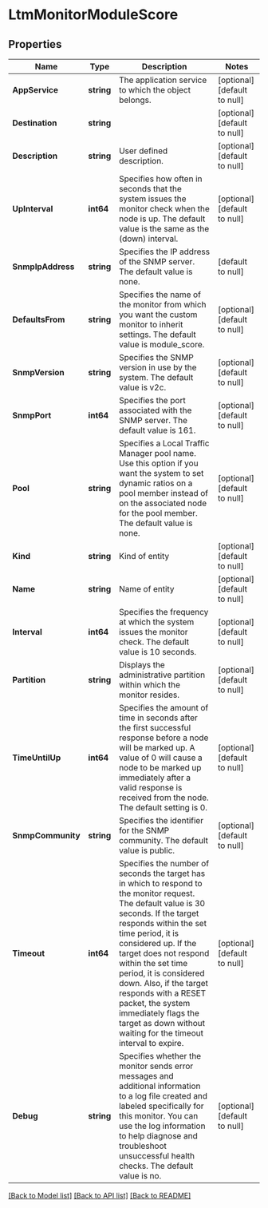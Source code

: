 # LtmMonitorModuleScore

## Properties
Name | Type | Description | Notes
------------ | ------------- | ------------- | -------------
**AppService** | **string** | The application service to which the object belongs. | [optional] [default to null]
**Destination** | **string** |  | [optional] [default to null]
**Description** | **string** | User defined description. | [optional] [default to null]
**UpInterval** | **int64** | Specifies how often in seconds that the system issues the monitor check when the node is up. The default value is the same as the (down) interval. | [optional] [default to null]
**SnmpIpAddress** | **string** | Specifies the IP address of the SNMP server. The default value is none. | [default to null]
**DefaultsFrom** | **string** | Specifies the name of the monitor from which you want the custom monitor to inherit settings. The default value is module_score. | [optional] [default to null]
**SnmpVersion** | **string** | Specifies the SNMP version in use by the system. The default value is v2c. | [optional] [default to null]
**SnmpPort** | **int64** | Specifies the port associated with the SNMP server. The default value is 161. | [optional] [default to null]
**Pool** | **string** | Specifies a Local Traffic Manager pool name. Use this option if you want the system to set dynamic ratios on a pool member instead of on the associated node for the pool member. The default value is none. | [optional] [default to null]
**Kind** | **string** | Kind of entity | [optional] [default to null]
**Name** | **string** | Name of entity | [optional] [default to null]
**Interval** | **int64** | Specifies the frequency at which the system issues the monitor check. The default value is 10 seconds. | [optional] [default to null]
**Partition** | **string** | Displays the administrative partition within which the monitor resides. | [optional] [default to null]
**TimeUntilUp** | **int64** | Specifies the amount of time in seconds after the first successful response before a node will be marked up.  A value of 0 will cause a node to be marked up immediately after a valid  response is received from the node. The default setting is 0. | [optional] [default to null]
**SnmpCommunity** | **string** | Specifies the identifier for the SNMP community. The default value is public. | [optional] [default to null]
**Timeout** | **int64** | Specifies the number of seconds the target has in which to respond to the monitor request. The default value is 30 seconds. If the target responds within the set time period, it is considered up. If the target does not respond within the set time period, it is considered down. Also, if the target responds with a RESET packet, the system immediately flags the target as down without waiting for the timeout interval to expire. | [optional] [default to null]
**Debug** | **string** | Specifies whether the monitor sends error messages and additional information to a log file created and labeled specifically for this monitor. You can use the log information to help diagnose and troubleshoot unsuccessful health checks. The default value is no. | [optional] [default to null]

[[Back to Model list]](../README.md#documentation-for-models) [[Back to API list]](../README.md#documentation-for-api-endpoints) [[Back to README]](../README.md)


